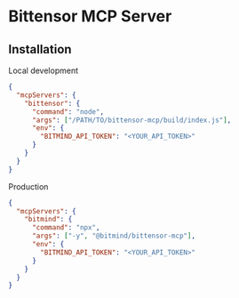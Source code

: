 # Bittensor MCP Server

## Installation

Local development

```json
{
  "mcpServers": {
    "bittensor": {
      "command": "node",
      "args": ["/PATH/TO/bittensor-mcp/build/index.js"],
      "env": {
        "BITMIND_API_TOKEN": "<YOUR_API_TOKEN>"
      }
    }
  }
}
```

Production

```json
{
  "mcpServers": {
    "bitmind": {
      "command": "npx",
      "args": ["-y", "@bitmind/bittensor-mcp"],
      "env": {
        "BITMIND_API_TOKEN": "<YOUR_API_TOKEN>"
      }
    }
  }
}
```
